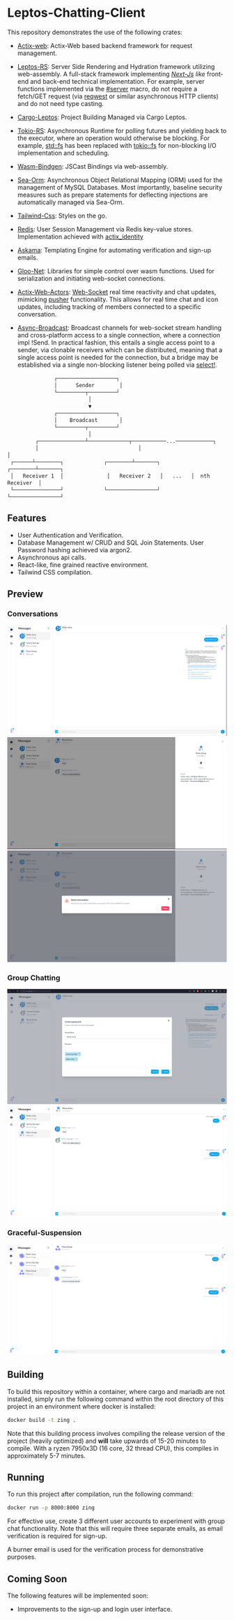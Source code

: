 # Leptos-Chatting-Client
This repository demonstrates the use of the following crates:
* [Actix-web](https://actix.rs/): 
Actix-Web based backend framework for request management.

* [Leptos-RS](https://github.com/leptos-rs/leptos):
Server Side Rendering and Hydration framework utilizing web-assembly. A full-stack framework implementing [*Next-Js*](https://nextjs.org/) *like* front-end and back-end technical implementation. For example, server functions implemented via the [#server](https://docs.rs/leptos/latest/leptos/attr.server.html) macro, do not require a fetch/GET request (via [reqwest](https://docs.rs/reqwest/latest/reqwest/) or similar asynchronous HTTP clients) and do not need type casting.

* [Cargo-Leptos](https://github.com/leptos-rs/cargo-leptos):
Project Building Managed via Cargo Leptos.

* [Tokio-RS](https://tokio.rs/):
Asynchronous Runtime for polling futures and yielding back to the executor, where an operation would otherwise be blocking. For example, [std::fs](https://doc.rust-lang.org/std/fs/) has been replaced with [tokio::fs](https://docs.rs/tokio/latest/tokio/fs/index.html) for non-blocking I/O implementation and scheduling.

* [Wasm-Bindgen](https://github.com/rustwasm/wasm-bindgen):
JSCast Bindings via web-assembly.

* [Sea-Orm](https://github.com/SeaQL/sea-orm):
Asynchronous Object Relational Mapping (ORM) used for the management of MySQL Databases. Most importantly, baseline security measures such as prepare statements for deflecting injections are automatically managed via Sea-Orm.

* [Tailwind-Css](https://tailwindcss.com/):
Styles on the go.

* [Redis](https://redis.io/):
User Session Management via Redis key-value stores. Implementation achieved with [actix_identity](https://docs.rs/actix-identity/latest/actix_identity) 

* [Askama](https://github.com/djc/askama):
Templating Engine for automating verification and sign-up emails.

* [Gloo-Net](https://github.com/rustwasm/gloo):
Libraries for simple control over wasm functions. Used for serialization and initiating web-socket connections. 

* [Actix-Web-Actors](https://github.com/actix/actix-web/tree/master/actix-web-actors):
[Web-Socket](https://javascript.info/websocket) real time reactivity and chat updates, mimicking [pusher](https://pusher.com/) functionality. This allows for real time chat and icon updates, including tracking of members connected to a specific conversation.

* [Async-Broadcast](https://github.com/smol-rs/async-broadcast):
Broadcast channels for web-socket stream handling and cross-platform access to a single connection, where a connection impl !Send. In practical fashion, this entails a single access point to a sender, via clonable receivers which can be distributed, meaning that a single access point is needed for the connection, but a bridge may be established via a single non-blocking listener being polled via [select!](https://docs.rs/futures-util/latest/futures_util/future/fn.select.html).
```
               ┌───────────────────┐
               │      Sender        │
               └─────────┬─────────┘
                          │ 
                          ▼ 
               ┌───────────────────┐
               │    Broadcast       │
               └─────────┬─────────┘
                          │ 
         ┌───────────────┴─────────────┬───────────...────────────┐
         │                                │                            │
 ┌──────┴────────┐             ┌────────┴───────┐         ┌────────┴───────┐
 │   Receiver 1  │              │   Receiver 2   │   ...   │  nth Receiver  │
 └───────────────┘             └────────────────┘         └────────────────┘
```
## Features
* User Authentication and Verification.
* Database Management w/ CRUD and SQL Join Statements. User Password hashing achieved via argon2.
* Asynchronous api calls.
* React-like, fine grained reactive environment.
* Tailwind CSS compilation.


## Preview
### Conversations
![Conversations](./Demo/conversations.png)
![Conversation-Info](./Demo/conversations-info.png)
![Conversation-Deletion](./Demo/conversations-deletion.png)
### Group Chatting
![Creation](./Demo/group-chat-1.png)
![Multi User Conversation](./Demo/group-chat-2.png)
### Graceful-Suspension
![Graceful-Suspension](./Demo/Graceful-suspension.png)

## Building
To build this repository within a container, where cargo and mariadb are not installed, simply run the following command within the root directory of this project in an environment where docker is installed:

```bash
docker build -t zing .
```

Note that this building process involves compiling the release version of the project (heavily optimized) and **will** take upwards of 15-20 minutes to compile. With a ryzen 7950x3D (16 core, 32 thread CPU), this compiles in approximately 5-7 minutes.

## Running
To run this project after compilation, run the following command:

```bash
docker run -p 8000:8000 zing
```

For effective use, create 3 different user accounts to experiment with group chat functionality. Note that this will require three separate emails, as email verification is required for sign-up.

A burner email is used for the verification process for demonstrative purposes.

## Coming Soon
The following features will be implemented soon:

* Improvements to the sign-up and login user interface.

